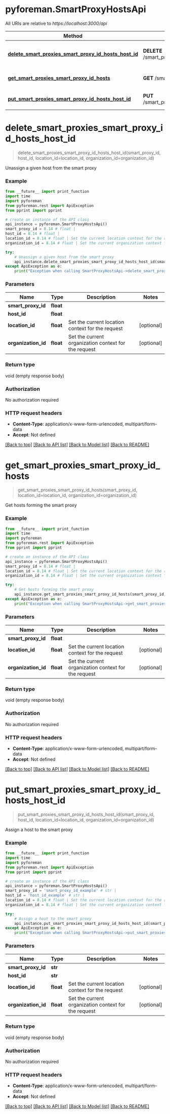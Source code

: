 # pyforeman.SmartProxyHostsApi

All URIs are relative to *https://localhost:3000/api*

Method | HTTP request | Description
------------- | ------------- | -------------
[**delete_smart_proxies_smart_proxy_id_hosts_host_id**](SmartProxyHostsApi.md#delete_smart_proxies_smart_proxy_id_hosts_host_id) | **DELETE** /smart_proxies/{smart_proxy_id}/hosts/{host_id} | Unassign a given host from the smart proxy
[**get_smart_proxies_smart_proxy_id_hosts**](SmartProxyHostsApi.md#get_smart_proxies_smart_proxy_id_hosts) | **GET** /smart_proxies/{smart_proxy_id}/hosts | Get hosts forming the smart proxy
[**put_smart_proxies_smart_proxy_id_hosts_host_id**](SmartProxyHostsApi.md#put_smart_proxies_smart_proxy_id_hosts_host_id) | **PUT** /smart_proxies/{smart_proxy_id}/hosts/{host_id} | Assign a host to the smart proxy


# **delete_smart_proxies_smart_proxy_id_hosts_host_id**
> delete_smart_proxies_smart_proxy_id_hosts_host_id(smart_proxy_id, host_id, location_id=location_id, organization_id=organization_id)

Unassign a given host from the smart proxy



### Example
```python
from __future__ import print_function
import time
import pyforeman
from pyforeman.rest import ApiException
from pprint import pprint

# create an instance of the API class
api_instance = pyforeman.SmartProxyHostsApi()
smart_proxy_id = 8.14 # float |
host_id = 8.14 # float |
location_id = 8.14 # float | Set the current location context for the request (optional)
organization_id = 8.14 # float | Set the current organization context for the request (optional)

try:
    # Unassign a given host from the smart proxy
    api_instance.delete_smart_proxies_smart_proxy_id_hosts_host_id(smart_proxy_id, host_id, location_id=location_id, organization_id=organization_id)
except ApiException as e:
    print("Exception when calling SmartProxyHostsApi->delete_smart_proxies_smart_proxy_id_hosts_host_id: %s\n" % e)
```

### Parameters

Name | Type | Description  | Notes
------------- | ------------- | ------------- | -------------
 **smart_proxy_id** | **float**|  |
 **host_id** | **float**|  |
 **location_id** | **float**| Set the current location context for the request | [optional]
 **organization_id** | **float**| Set the current organization context for the request | [optional]

### Return type

void (empty response body)

### Authorization

No authorization required

### HTTP request headers

 - **Content-Type**: application/x-www-form-urlencoded, multipart/form-data
 - **Accept**: Not defined

[[Back to top]](#) [[Back to API list]](../README.md#documentation-for-api-endpoints) [[Back to Model list]](../README.md#documentation-for-models) [[Back to README]](../README.md)

# **get_smart_proxies_smart_proxy_id_hosts**
> get_smart_proxies_smart_proxy_id_hosts(smart_proxy_id, location_id=location_id, organization_id=organization_id)

Get hosts forming the smart proxy



### Example
```python
from __future__ import print_function
import time
import pyforeman
from pyforeman.rest import ApiException
from pprint import pprint

# create an instance of the API class
api_instance = pyforeman.SmartProxyHostsApi()
smart_proxy_id = 8.14 # float |
location_id = 8.14 # float | Set the current location context for the request (optional)
organization_id = 8.14 # float | Set the current organization context for the request (optional)

try:
    # Get hosts forming the smart proxy
    api_instance.get_smart_proxies_smart_proxy_id_hosts(smart_proxy_id, location_id=location_id, organization_id=organization_id)
except ApiException as e:
    print("Exception when calling SmartProxyHostsApi->get_smart_proxies_smart_proxy_id_hosts: %s\n" % e)
```

### Parameters

Name | Type | Description  | Notes
------------- | ------------- | ------------- | -------------
 **smart_proxy_id** | **float**|  |
 **location_id** | **float**| Set the current location context for the request | [optional]
 **organization_id** | **float**| Set the current organization context for the request | [optional]

### Return type

void (empty response body)

### Authorization

No authorization required

### HTTP request headers

 - **Content-Type**: application/x-www-form-urlencoded, multipart/form-data
 - **Accept**: Not defined

[[Back to top]](#) [[Back to API list]](../README.md#documentation-for-api-endpoints) [[Back to Model list]](../README.md#documentation-for-models) [[Back to README]](../README.md)

# **put_smart_proxies_smart_proxy_id_hosts_host_id**
> put_smart_proxies_smart_proxy_id_hosts_host_id(smart_proxy_id, host_id, location_id=location_id, organization_id=organization_id)

Assign a host to the smart proxy



### Example
```python
from __future__ import print_function
import time
import pyforeman
from pyforeman.rest import ApiException
from pprint import pprint

# create an instance of the API class
api_instance = pyforeman.SmartProxyHostsApi()
smart_proxy_id = 'smart_proxy_id_example' # str |
host_id = 'host_id_example' # str |
location_id = 8.14 # float | Set the current location context for the request (optional)
organization_id = 8.14 # float | Set the current organization context for the request (optional)

try:
    # Assign a host to the smart proxy
    api_instance.put_smart_proxies_smart_proxy_id_hosts_host_id(smart_proxy_id, host_id, location_id=location_id, organization_id=organization_id)
except ApiException as e:
    print("Exception when calling SmartProxyHostsApi->put_smart_proxies_smart_proxy_id_hosts_host_id: %s\n" % e)
```

### Parameters

Name | Type | Description  | Notes
------------- | ------------- | ------------- | -------------
 **smart_proxy_id** | **str**|  |
 **host_id** | **str**|  |
 **location_id** | **float**| Set the current location context for the request | [optional]
 **organization_id** | **float**| Set the current organization context for the request | [optional]

### Return type

void (empty response body)

### Authorization

No authorization required

### HTTP request headers

 - **Content-Type**: application/x-www-form-urlencoded, multipart/form-data
 - **Accept**: Not defined

[[Back to top]](#) [[Back to API list]](../README.md#documentation-for-api-endpoints) [[Back to Model list]](../README.md#documentation-for-models) [[Back to README]](../README.md)
